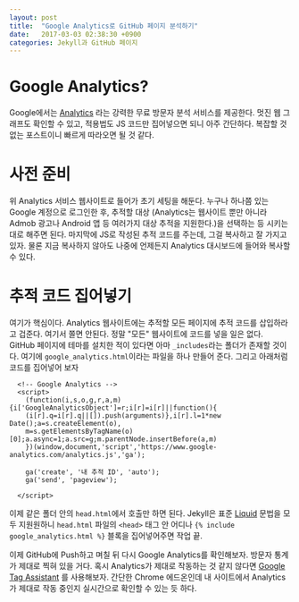 ```yaml
---
layout: post
title:  "Google Analytics로 GitHub 페이지 분석하기"
date:   2017-03-03 02:38:30 +0900
categories: Jekyll과 GitHub 페이지
---
```


Google Analytics?
========================

Google에서는 [Analytics](https://www.google.com/analytics/) 라는 강력한 무료 방문자 분석 서비스를 제공한다. 멋진 웹 그래프도 확인할 수 있고, 적용법도 JS 코드만 집어넣으면 되니 아주 간단하다. 복잡할 것 없는 포스트이니 빠르게 따라오면 될 것 같다.

사전 준비
========================

위 Analytics 서비스 웹사이트로 들어가 초기 세팅을 해둔다. 누구나 하나쯤 있는 Google 계정으로 로그인한 후, 추적할 대상 (Analytics는 웹사이트 뿐만 아니라 Admob 광고나 Android 앱 등 여러가지 대상 추적을 지원한다.)을 선택하는 등 시키는대로 해주면 된다. 마지막에 JS로 작성된 추적 코드를 주는데, 그걸 복사하고 잘 가지고 있자. 물론 지금 복사하지 않아도 나중에 언제든지 Analytics 대시보드에 들어와 복사할 수 있다.

추적 코드 집어넣기
========================

여기가 핵심이다. Analytics 웹사이트에는 추적할 모든 페이지에 추적 코드를 삽입하라고 겁준다. 여기서 쫄면 안된다. 정말 "모든" 웹사이트에 코드를 넣을 일은 없다. GitHub 페이지에 테마를 설치한 적이 있다면 아마 `_includes`라는 폴더가 존재할 것이다. 여기에 `google_analytics.html`이라는 파일을 하나 만들어 준다. 그리고 아래처럼 코드를 집어넣어 보자

  ```
    <!-- Google Analytics -->
    <script>
      (function(i,s,o,g,r,a,m){i['GoogleAnalyticsObject']=r;i[r]=i[r]||function(){
      (i[r].q=i[r].q||[]).push(arguments)},i[r].l=1*new Date();a=s.createElement(o),
      m=s.getElementsByTagName(o)[0];a.async=1;a.src=g;m.parentNode.insertBefore(a,m)
      })(window,document,'script','https://www.google-analytics.com/analytics.js','ga');

      ga('create', '내 추적 ID', 'auto');
      ga('send', 'pageview');

    </script>
  ```

이제 같은 폴더 안의 `head.html`에서 호출만 하면 된다. Jekyll은 표준 [Liquid](https://github.com/Shopify/liquid) 문법을 모두 지원원하니 `head.html` 파일의 `<head>` 태그 안 어디나 `{% include google_analytics.html %}` 블록을 집어넣어주면 작업 끝.

이제 GitHub에 Push하고 며칠 뒤 다시 Google Analytics를 확인해보자. 방문자 통계가 제대로 찍혀 있을 거다. 혹시 Analytics가 제대로 작동하는 것 같지 않다면 [Google Tag Assistant](https://get.google.com/tagassistant/?utm_source=google.com&utm_medium=notif_referral&utm_campaign=TRAFFIC_ANALYSIS_RECOMMENDATION) 를 사용해보자. 간단한 Chrome 에드온인데 내 사이트에서 Analytics가 제대로 작동 중인지 실시간으로 확인할 수 있는 듯 하다.
